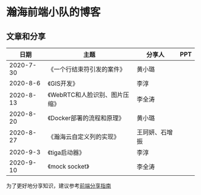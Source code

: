 # 瀚海前端小队的博客


## 文章和分享

| 日期 | 主题| 分享人 | PPT |
| ------- | ------- | ------- | ------- |
| 2020-7-30 | 《一个行结束符引发的案件》 |	黄小璐	|
| 2020-8-6 | 《GIS开发》 |	李淳	|
| 2020-8-13 | 《WebRTC和人脸识别、图片压缩》 |	李全涛|	
| 2020-8-20	| 《Docker部署的流程和原理》 |	黄小璐	|
| 2020-8-27 | 《瀚海云自定义列的实现》 | 王珂妍、石增振	|
| 2020-9-3 | 《tiga启动器》 | 李淳	|
| 2020-9-10 |	《mock socket》 |	李全涛	|

为了更好地分享知识，建议参考[前端分享指南](https://github.com/hanhaife/hanhai.github.io/blob/master/articles/presentation-spec.md)
